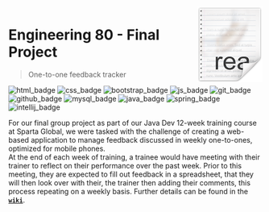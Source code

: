 <img src="src/main/resources/static/images/readme-icon.png" align="right" />

# Engineering 80 - Final Project
> One-to-one feedback tracker

![html_badge](https://img.shields.io/badge/-HTML5-E34F26?style=flat&logo=html5&logoColor=fff)
![css_badge](https://img.shields.io/badge/-CSS3-1572B6?style=flat&logo=css3&logoColor=fff)
![bootstrap_badge](https://img.shields.io/badge/-Bootstrap-563D7C?style=flat&logo=bootstrap&logoColor=fff)
![js_badge](https://img.shields.io/badge/-JavaScript-eed718?style=flat&logo=javascript&logoColor=fff)
![git_badge](http://img.shields.io/badge/-Git-F1502F?style=flat&logo=git&logoColor=fff)
![github_badge](http://img.shields.io/badge/-Github-000000?style=flat&logo=github&logoColor=fff)
![mysql_badge](https://img.shields.io/badge/-MySQL-4479A1?style=flat&logo=mysql&logoColor=fff)
![java_badge](http://img.shields.io/badge/-Java-F89820?style=flat&logo=java&logoColor=fff)
![spring_badge](https://img.shields.io/badge/-Spring-cb23f?style=flat&logo=spring&logoColor=fff)
![intellij_badge](https://img.shields.io/badge/-IntelliJ%20IDEA-af4db4?style=flat&logo=intellij%20idea&logoColor=fff)

For our final group project as part of our Java Dev 12-week training course at Sparta Global, we were tasked with the challenge of creating a web-based application to manage feedback discussed in weekly one-to-ones, optimized for mobile phones.    
At the end of each week of training, a trainee would have meeting with their trainer to reflect on their performance over the past week. Prior to this meeting, they are expected to fill out feedback in a spreadsheet, that they will then look over with their, the trainer then adding their comments, this process repeating on a weekly basis. Further details can be found in the [**`wiki`**](../../wiki/sprints).
